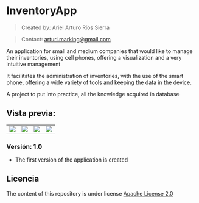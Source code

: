 # InventoryApp

> Created by: Ariel Arturo Ríos Sierra

> Contact: arturi.marking@gmail.com


An application for small and medium companies that would like to manage their inventories, using cell phones, offering a visualization and a very intuitive management

It facilitates the administration of inventories, with the use of the smart phone, offering a wide variety of tools and keeping the data in the device.

A project to put into practice, all the knowledge acquired in database

## Vista previa:

<table>
<tr>
<td><img src=http://i.imgur.com/D20NQl4.jpg></td>
<td><img src=http://i.imgur.com/jTaRuL3.jpg></td>
<td><img src=http://i.imgur.com/6IlbG4g.jpg></td>
<td><img src=http://i.imgur.com/PPlnk85.jpg></td>
</tr>
</table>

### Versión: 1.0
- The first version of the application is created

## Licencia

The content of this repository is under license [Apache License 2.0](https://github.com/Deltarios/InventoryApp/blob/master/LICENSE)

